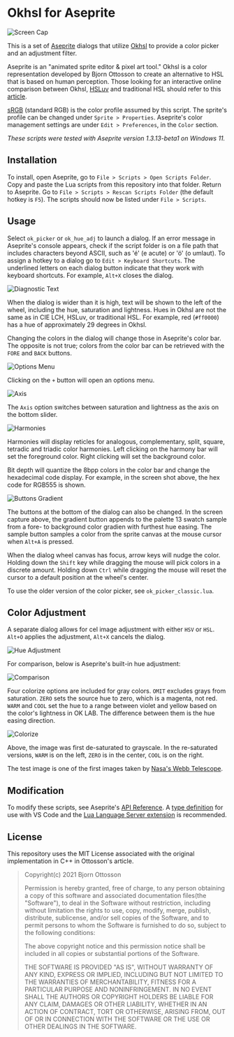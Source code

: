 # Okhsl for Aseprite

![Screen Cap](screenCap0.png)

This is a set of [Aseprite](https://www.aseprite.org/) dialogs that utilize [Okhsl](https://bottosson.github.io/posts/colorpicker/) to provide a color picker and an adjustment filter.

Aseprite is an "animated sprite editor & pixel art tool." Okhsl is a color representation developed by Bjorn Ottosson to create an alternative to HSL that is based on human perception. Those looking for an interactive online comparison between Okhsl, [HSLuv](https://www.hsluv.org/) and traditional HSL should refer to this [article](https://bottosson.github.io/misc/colorpicker/).

[sRGB](https://www.wikiwand.com/en/SRGB) (standard RGB) is the color profile assumed by this script. The sprite's profile can be changed under `Sprite > Properties`. Aseprite's color management settings are under `Edit > Preferences`, in the `Color` section.

_These scripts were tested with Aseprite version 1.3.13-beta1 on Windows 11._

## Installation

To install, open Aseprite, go to `File > Scripts > Open Scripts Folder`. Copy and paste the Lua scripts from this repository into that folder. Return to Aseprite. Go to `File > Scripts > Rescan Scripts Folder` (the default hotkey is `F5`). The scripts should now be listed under `File > Scripts`.

## Usage

Select `ok_picker` or `ok_hue_adj` to launch a dialog. If an error message in Aseprite's console appears, check if the script folder is on a file path that includes characters beyond ASCII, such as 'é' (e acute) or 'ö' (o umlaut). To assign a hotkey to a dialog go to `Edit > Keyboard Shortcuts`. The underlined letters on each dialog button indicate that they work with keyboard shortcuts. For example, `Alt+X` closes the dialog.

![Diagnostic Text](screenCap1.png)

When the dialog is wider than it is high, text will be shown to the left of the wheel, including the hue, saturation and lightness. Hues in Okhsl are not the same as in CIE LCH, HSLuv, or traditional HSL. For example, red (`#ff0000`) has a hue of approximately 29 degrees in Okhsl.

Changing the colors in the dialog will change those in Aseprite's color bar. The opposite is not true; colors from the color bar can be retrieved with the `FORE` and `BACK` buttons.

![Options Menu](screenCap2.png)

Clicking on the `+` button will open an options menu.

![Axis](screenCap3.png)

The `Axis` option switches between saturation and lightness as the axis on the bottom slider.

![Harmonies](screenCap4.png)

Harmonies will display reticles for analogous, complementary, split, square, tetradic and triadic color harmonies. Left clicking on the harmony bar will set the foreground color. Right clicking will set the background color.

Bit depth will quantize the 8bpp colors in the color bar and change the hexadecimal code display. For example, in the screen shot above, the hex code for RGB555 is shown.

![Buttons Gradient](screenCap5.png)

The buttons at the bottom of the dialog can also be changed. In the screen capture above, the gradient button appends to the palette 13 swatch sample from a fore- to background color gradien with furthest hue easing. The sample button samples a color from the sprite canvas at the mouse cursor when `Alt+A` is pressed.

When the dialog wheel canvas has focus, arrow keys will nudge the color. Holding down the `Shift` key while dragging the mouse will pick colors in a discrete amount. Holding down `Ctrl` while dragging the mouse will reset the cursor to a default position at the wheel's center.

To use the older version of the color picker, see `ok_picker_classic.lua`.

## Color Adjustment

A separate dialog allows for cel image adjustment with either `HSV` or `HSL`. `Alt+O` applies the adjustment, `Alt+X` cancels the dialog.

![Hue Adjustment](hueAdjust.png)

For comparison, below is Aseprite's built-in hue adjustment:

![Comparison](adjCompare.png)

Four colorize options are included for gray colors. `OMIT` excludes grays from saturation. `ZERO` sets the source hue to zero, which is a magenta, not red. `WARM` and `COOL` set the hue to a range between violet and yellow based on the color's lightness in OK LAB. The difference between them is the hue easing direction.

![Colorize](colorize.png)

Above, the image was first de-saturated to grayscale. In the re-saturated versions, `WARM` is on the left, `ZERO` is in the center, `COOL` is on the right.

The test image is one of the first images taken by [Nasa's Webb Telescope](https://www.nasa.gov/webbfirstimages/).

## Modification

To modify these scripts, see Aseprite's [API Reference](https://github.com/aseprite/api). A [type definition](https://github.com/behreajj/aseprite-type-definition) for use with VS Code and the [Lua Language Server extension](https://github.com/LuaLS/lua-language-server) is recommended.

## License

This repository uses the MIT License associated with the original implementation in C++ in Ottosson's article.

> Copyright(c) 2021 Bjorn Ottosson
>
> Permission is hereby granted, free of charge, to any person obtaining a copy of
> this software and associated documentation files(the "Software"), to deal in
> the Software without restriction, including without limitation the rights to
> use, copy, modify, merge, publish, distribute, sublicense, and/or sell copies
> of the Software, and to permit persons to whom the Software is furnished to do
> so, subject to the following conditions:
>
> The above copyright notice and this permission notice shall be included in all
> copies or substantial portions of the Software.
>
> THE SOFTWARE IS PROVIDED "AS IS", WITHOUT WARRANTY OF ANY KIND, EXPRESS OR
> IMPLIED, INCLUDING BUT NOT LIMITED TO THE WARRANTIES OF MERCHANTABILITY,
> FITNESS FOR A PARTICULAR PURPOSE AND NONINFRINGEMENT. IN NO EVENT SHALL THE
> AUTHORS OR COPYRIGHT HOLDERS BE LIABLE FOR ANY CLAIM, DAMAGES OR OTHER
> LIABILITY, WHETHER IN AN ACTION OF CONTRACT, TORT OR OTHERWISE, ARISING FROM,
> OUT OF OR IN CONNECTION WITH THE SOFTWARE OR THE USE OR OTHER DEALINGS IN THE
> SOFTWARE.